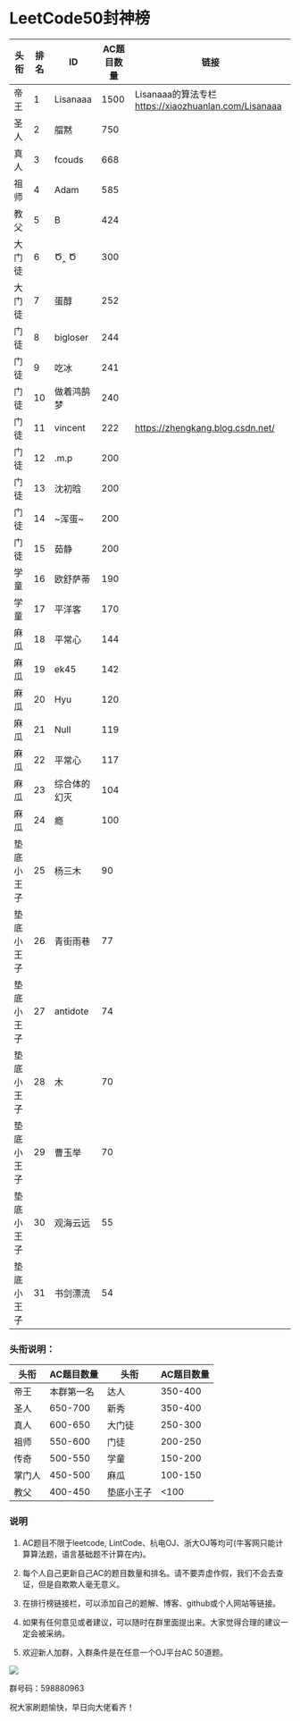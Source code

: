 # LeetCode50封神榜

|头衔|排名|ID|AC题目数量|链接|
|---|---|---|---|---|
|帝王|1|Lisanaaa|1500|Lisanaaa的算法专栏 https://xiaozhuanlan.com/Lisanaaa|
|圣人|2|艒黙| 750||
|真人|3|fcouds|668||
|祖师|4|Adam|585||
|教父|5|B|424||
|大门徒|6|Ծ‸ Ծ|300|
|大门徒|7|蛋醇|252|
|门徒|8|bigloser|244|
|门徒|9|吃冰|241|
|门徒|10|做着鸿鹄梦|240|
|门徒|11|vincent|222|https://zhengkang.blog.csdn.net/|
|门徒|12|.m.p|200||
|门徒|13|沈初晗|200||
|门徒|14|~浑蛋~|200|
|门徒|15|茹静|200||
|学童|16|欧舒萨蒂|190||
|学童|17|平洋客|170|
|麻瓜|18|平常心|144|
|麻瓜|19|ek45|142||
|麻瓜|20|Hyu|120||
|麻瓜|21|Null|119||
|麻瓜|22|平常心|117|
|麻瓜|23|综合体的幻灭|104
|麻瓜|24|瘾|100||
|垫底小王子|25|杨三木|90||
|垫底小王子|26|青街雨巷|77|
|垫底小王子|27|antidote|74|
|垫底小王子|28|木|70|
|垫底小王子|29|曹玉举|70|
|垫底小王子|30|观海云远|55|
|垫底小王子|31|书剑漂流|54|

### 头衔说明：

|头衔|AC题目数量|头衔|AC题目数量|
|---|---|---|---|
|帝王|本群第一名|达人|350-400|
|圣人|650-700|新秀|350-400|
|真人|600-650|大门徒|250-300|
|祖师|550-600|门徒|200-250|
|传奇|500-550|学童|150-200|
|掌门人|450-500|麻瓜|100-150|
|教父|400-450|垫底小王子|<100|


### 说明

1. AC题目不限于leetcode, LintCode、杭电OJ、浙大OJ等均可(牛客网只能计算算法题，语言基础题不计算在内)。

2. 每个人自己更新自己AC的题目数量和排名。请不要弄虚作假，我们不会去查证，但是自欺欺人毫无意义。

3. 在排行榜链接栏，可以添加自己的题解、博客、github或个人网站等链接。

4. 如果有任何意见或者建议，可以随时在群里面提出来。大家觉得合理的建议一定会被采纳。

5. 欢迎新人加群，入群条件是在任意一个OJ平台AC 50道题。


![](https://github.com/zkangHUST/LeetCodeRanking/blob/master/Src/QQ.jpg?raw=true)

群号码：598880963

祝大家刷题愉快，早日向大佬看齐！
